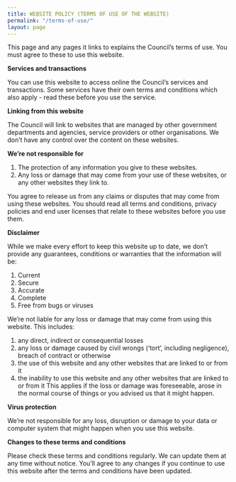```yaml
---
title: WEBSITE POLICY (TERMS OF USE OF THE WEBSITE)
permalink: "/terms-of-use/"
layout: page
---
```


This page and any pages it links to explains the Council’s terms of use. You must agree to these to use this website.

**Services and transactions**

You can use this website to access online the Council’s services and transactions. Some services have their own terms and conditions which also apply - read these before you use the service.

**Linking from this website**

The Council will link to websites that are managed by other government departments and agencies, service providers or other organisations. We don’t have any control over the content on these websites.

**We’re not responsible for**


1. The protection of any information you give to these websites. 
2. Any loss or damage that may come from your use of these websites, or any other websites they link to. 

You agree to release us from any claims or disputes that may come from using these websites. You should read all terms and conditions, privacy policies and end user licenses that relate to these websites before you use them.

**Disclaimer**

While we make every effort to keep this website up to date, we don’t provide any guarantees, conditions or warranties that the information will be:
1. Current
2. Secure
3. Accurate
4. Complete
5. Free from bugs or viruses

We’re not liable for any loss or damage that may come from using this website. This includes:

1. any direct, indirect or consequential losses
2. any loss or damage caused by civil wrongs (‘tort’, including negligence), breach of contract or otherwise
3. the use of this website and any other websites that are linked to or from it
4. the inability to use this website and any other websites that are linked to or from it
This applies if the loss or damage was foreseeable, arose in the normal course of things or you advised us that it might happen.

**Virus protection**

We’re not responsible for any loss, disruption or damage to your data or computer system that might happen when you use this website.

**Changes to these terms and conditions**

Please check these terms and conditions regularly. We can update them at any time without notice. You’ll agree to any changes if you continue to use this website after the terms and conditions have been updated.